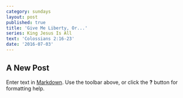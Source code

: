 ```yaml
---
category: sundays
layout: post
published: true
title: 'Give Me Liberty, Or...'
series: King Jesus Is All
text: 'Colossians 2:16-23'
date: '2016-07-03'
---
```

## A New Post

Enter text in [Markdown](http://daringfireball.net/projects/markdown/). Use the toolbar above, or click the **?** button for formatting help.
